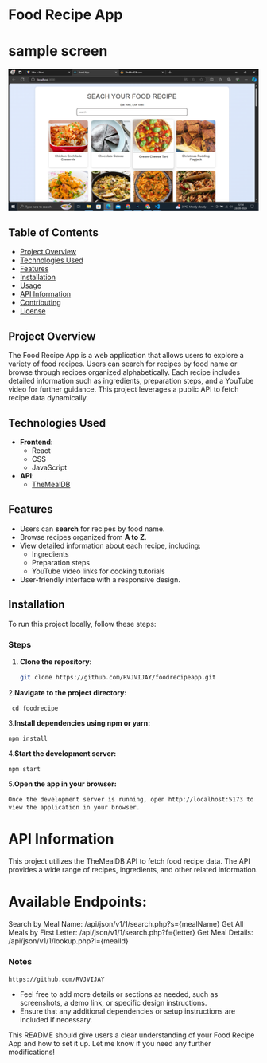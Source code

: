 # Food Recipe App

# sample screen 
<img src="./public/foodrecipe.png" alt="App Screenshot" width="600" />

## Table of Contents
- [Project Overview](#project-overview)
- [Technologies Used](#technologies-used)
- [Features](#features)
- [Installation](#installation)
- [Usage](#usage)
- [API Information](#api-information)
- [Contributing](#contributing)
- [License](#license)

## Project Overview
The Food Recipe App is a web application that allows users to explore a variety of food recipes. Users can search for recipes by food name or browse through recipes organized alphabetically. Each recipe includes detailed information such as ingredients, preparation steps, and a YouTube video for further guidance. This project leverages a public API to fetch recipe data dynamically.

## Technologies Used
- **Frontend**:
  - React
  - CSS
  - JavaScript
- **API**: 
  - [TheMealDB](https://www.themealdb.com/)

## Features
- Users can **search** for recipes by food name.
- Browse recipes organized from **A to Z**.
- View detailed information about each recipe, including:
  - Ingredients
  - Preparation steps
  - YouTube video links for cooking tutorials
- User-friendly interface with a responsive design.

## Installation
To run this project locally, follow these steps:

### Steps

1. **Clone the repository**:
   ```bash
   git clone https://github.com/RVJVIJAY/foodrecipeapp.git
2.**Navigate to the project directory:**

     cd foodrecipe
3.**Install dependencies using npm or yarn:**

    npm install
4.**Start the development server:**

    npm start 
5.**Open the app in your browser:**

    Once the development server is running, open http://localhost:5173 to view the application in your browser.


# API Information
This project utilizes the TheMealDB API to fetch food recipe data. The API provides a wide range of recipes, ingredients, and other related information.

# Available Endpoints:
Search by Meal Name: /api/json/v1/1/search.php?s={mealName}
Get All Meals by First Letter: /api/json/v1/1/search.php?f={letter}
Get Meal Details: /api/json/v1/1/lookup.php?i={mealId}


### Notes
 `https://github.com/RVJVIJAY` 
- Feel free to add more details or sections as needed, such as screenshots, a demo link, or specific design instructions.
- Ensure that any additional dependencies or setup instructions are included if necessary.

This README should give users a clear understanding of your Food Recipe App and how to set it up. Let me know if you need any further modifications!
